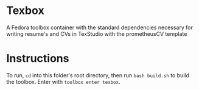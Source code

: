 # Texbox
A Fedora toolbox container with the standard dependencies necessary for writing resume's and CVs in TexStudio with the prometheusCV template

# Instructions
To run, `cd` into this folder's root directory, then run `bash build.sh` to build the toolbox. Enter with `toolbox enter texbox`.
